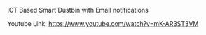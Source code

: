 IOT Based Smart Dustbin with Email notifications

Youtube Link: https://www.youtube.com/watch?v=mK-AR3ST3VM
